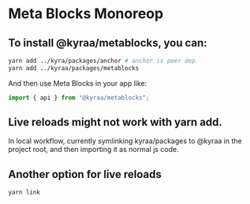# Meta Blocks Monoreop

## To install @kyraa/metablocks, you can:

```bash
yarn add ../kyra/packages/anchor # anchor is peer dep
yarn add ../kyraa/packages/metablocks
```

And then use Meta Blocks in your app like:

```javascript
import { api } from "@kyraa/metablocks";
```

## Live reloads might not work with yarn add.

In local workflow, currently symlinking kyraa/packages to @kyraa in the project root, and then importing it as normal js code.

## Another option for live reloads

```bash
yarn link
```
